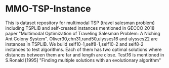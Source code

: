 # MMO-TSP-Instance
This is dataset repository for multimodal TSP (travel salesman problem) including TSPLIB and self-created instances mentioned in GECCO 2018 paper "Multimodal Optimization of Traveling Salesman Problem: A Niching Ant Colony System".
Oliver30,chn31,rand50,ulysses16 and ulysses22 are instances in TSPLIB. We build self10-1,self8-1,self10-2 and self8-2 instances to test algorithms. Each of them has two optimal solutions where distances between them are far and length are close. Test16 is mentioned in S.Ronald [1995] "Finding multiple solutions with an evolutionary algorithm"

